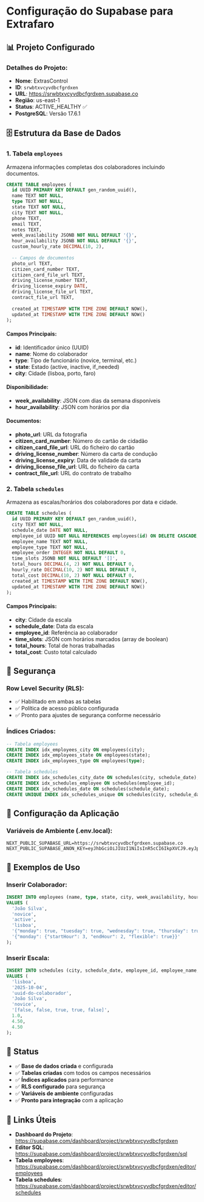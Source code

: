 # Configuração do Supabase para Extrafaro

## 📊 **Projeto Configurado**

### **Detalhes do Projeto:**
- **Nome**: ExtrasControl
- **ID**: `srwbtxvcyvdbcfgrdxen`
- **URL**: https://srwbtxvcyvdbcfgrdxen.supabase.co
- **Região**: us-east-1
- **Status**: ACTIVE_HEALTHY ✅
- **PostgreSQL**: Versão 17.6.1

## 🗄️ **Estrutura da Base de Dados**

### **1. Tabela `employees`**

Armazena informações completas dos colaboradores incluindo documentos.

```sql
CREATE TABLE employees (
  id UUID PRIMARY KEY DEFAULT gen_random_uuid(),
  name TEXT NOT NULL,
  type TEXT NOT NULL,
  state TEXT NOT NULL,
  city TEXT NOT NULL,
  phone TEXT,
  email TEXT,
  notes TEXT,
  week_availability JSONB NOT NULL DEFAULT '{}',
  hour_availability JSONB NOT NULL DEFAULT '{}',
  custom_hourly_rate DECIMAL(10, 2),
  
  -- Campos de documentos
  photo_url TEXT,
  citizen_card_number TEXT,
  citizen_card_file_url TEXT,
  driving_license_number TEXT,
  driving_license_expiry DATE,
  driving_license_file_url TEXT,
  contract_file_url TEXT,
  
  created_at TIMESTAMP WITH TIME ZONE DEFAULT NOW(),
  updated_at TIMESTAMP WITH TIME ZONE DEFAULT NOW()
);
```

#### **Campos Principais:**
- **id**: Identificador único (UUID)
- **name**: Nome do colaborador
- **type**: Tipo de funcionário (novice, terminal, etc.)
- **state**: Estado (active, inactive, if_needed)
- **city**: Cidade (lisboa, porto, faro)

#### **Disponibilidade:**
- **week_availability**: JSON com dias da semana disponíveis
- **hour_availability**: JSON com horários por dia

#### **Documentos:**
- **photo_url**: URL da fotografia
- **citizen_card_number**: Número do cartão de cidadão
- **citizen_card_file_url**: URL do ficheiro do cartão
- **driving_license_number**: Número da carta de condução
- **driving_license_expiry**: Data de validade da carta
- **driving_license_file_url**: URL do ficheiro da carta
- **contract_file_url**: URL do contrato de trabalho

### **2. Tabela `schedules`**

Armazena as escalas/horários dos colaboradores por data e cidade.

```sql
CREATE TABLE schedules (
  id UUID PRIMARY KEY DEFAULT gen_random_uuid(),
  city TEXT NOT NULL,
  schedule_date DATE NOT NULL,
  employee_id UUID NOT NULL REFERENCES employees(id) ON DELETE CASCADE,
  employee_name TEXT NOT NULL,
  employee_type TEXT NOT NULL,
  employee_order INTEGER NOT NULL DEFAULT 0,
  time_slots JSONB NOT NULL DEFAULT '[]',
  total_hours DECIMAL(4, 2) NOT NULL DEFAULT 0,
  hourly_rate DECIMAL(10, 2) NOT NULL DEFAULT 0,
  total_cost DECIMAL(10, 2) NOT NULL DEFAULT 0,
  created_at TIMESTAMP WITH TIME ZONE DEFAULT NOW(),
  updated_at TIMESTAMP WITH TIME ZONE DEFAULT NOW()
);
```

#### **Campos Principais:**
- **city**: Cidade da escala
- **schedule_date**: Data da escala
- **employee_id**: Referência ao colaborador
- **time_slots**: JSON com horários marcados (array de boolean)
- **total_hours**: Total de horas trabalhadas
- **total_cost**: Custo total calculado

## 🔐 **Segurança**

### **Row Level Security (RLS):**
- ✅ Habilitado em ambas as tabelas
- ✅ Política de acesso público configurada
- ✅ Pronto para ajustes de segurança conforme necessário

### **Índices Criados:**
```sql
-- Tabela employees
CREATE INDEX idx_employees_city ON employees(city);
CREATE INDEX idx_employees_state ON employees(state);
CREATE INDEX idx_employees_type ON employees(type);

-- Tabela schedules
CREATE INDEX idx_schedules_city_date ON schedules(city, schedule_date);
CREATE INDEX idx_schedules_employee ON schedules(employee_id);
CREATE INDEX idx_schedules_date ON schedules(schedule_date);
CREATE UNIQUE INDEX idx_schedules_unique ON schedules(city, schedule_date, employee_id);
```

## 🔑 **Configuração da Aplicação**

### **Variáveis de Ambiente (.env.local):**
```env
NEXT_PUBLIC_SUPABASE_URL=https://srwbtxvcyvdbcfgrdxen.supabase.co
NEXT_PUBLIC_SUPABASE_ANON_KEY=eyJhbGciOiJIUzI1NiIsInR5cCI6IkpXVCJ9.eyJpc3MiOiJzdXBhYmFzZSIsInJlZiI6InNyd2J0eHZjeXZkYmNmZ3JkeGVuIiwicm9sZSI6ImFub24iLCJpYXQiOjE3NTk1NTI3NjQsImV4cCI6MjA3NTEyODc2NH0.1xOWUthSP_eBWAvOpQcXkFmFgOh0ZqqqngC1rebW2N8
```

## 📝 **Exemplos de Uso**

### **Inserir Colaborador:**
```sql
INSERT INTO employees (name, type, state, city, week_availability, hour_availability)
VALUES (
  'João Silva',
  'novice',
  'active',
  'lisboa',
  '{"monday": true, "tuesday": true, "wednesday": true, "thursday": true, "friday": true, "saturday": true, "sunday": true}',
  '{"monday": {"startHour": 3, "endHour": 2, "flexible": true}}'
);
```

### **Inserir Escala:**
```sql
INSERT INTO schedules (city, schedule_date, employee_id, employee_name, employee_type, time_slots, total_hours, hourly_rate, total_cost)
VALUES (
  'lisboa',
  '2025-10-04',
  'uuid-do-colaborador',
  'João Silva',
  'novice',
  '[false, false, true, true, false]',
  1.0,
  4.50,
  4.50
);
```

## 🚀 **Status**

- ✅ **Base de dados criada** e configurada
- ✅ **Tabelas criadas** com todos os campos necessários
- ✅ **Índices aplicados** para performance
- ✅ **RLS configurado** para segurança
- ✅ **Variáveis de ambiente** configuradas
- ✅ **Pronto para integração** com a aplicação

## 🔗 **Links Úteis**

- **Dashboard do Projeto**: https://supabase.com/dashboard/project/srwbtxvcyvdbcfgrdxen
- **Editor SQL**: https://supabase.com/dashboard/project/srwbtxvcyvdbcfgrdxen/sql
- **Tabela employees**: https://supabase.com/dashboard/project/srwbtxvcyvdbcfgrdxen/editor/employees
- **Tabela schedules**: https://supabase.com/dashboard/project/srwbtxvcyvdbcfgrdxen/editor/schedules
